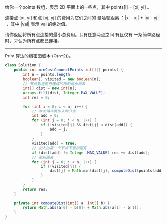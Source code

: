给你一个points 数组，表示 2D 平面上的一些点，其中 points[i] = [xi, yi] 。

连接点 [xi, yi] 和点 [xj, yj] 的费用为它们之间的 曼哈顿距离 ：|xi - xj| + |yi - yj| ，其中 |val| 表示 val 的绝对值。

请你返回将所有点连接的最小总费用。只有任意两点之间 有且仅有 一条简单路径时，才认为所有点都已连接。

***

Prim 算法的稠密图版本 (O(n^2))。

```Java
class Solution {
    public int minCostConnectPoints(int[][] points) {
        int n = points.length;
        boolean[] visited = new boolean[n];
        // 节点到当前已建成的树的最小距离
        int[] dist = new int[n];
        Arrays.fill(dist, Integer.MAX_VALUE);
        int res = 0;

        for (int i = 0; i < n; i++) {
            // 本次循环要加入的节点
            int add = 0;
            for (int j = 0; j < n; j++) {
                if (!visited[j] && dist[j] < dist[add]) {
                    add = j;
                }
            }
            visited[add] = true;
            // 加入的第一个节点不增加距离
            if (dist[add] != Integer.MAX_VALUE) res += dist[add];
            // 更新距离
            for (int j = 0; j < n; j++) {
                if (!visited[j]) {
                    dist[j] = Math.min(dist[j], computeDist(points[add], points[j]));
                }
            }
        }
        return res;
    }

    private int computeDist(int[] a, int[] b) {
        return Math.abs(a[0] - b[0]) + Math.abs(a[1] - b[1]);
    }
}
```